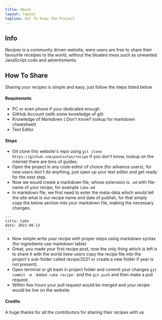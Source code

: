 ```yaml
---
title: About
layout: layout
tagline: Get To Know The Project
---
```


## Info

Recipes is a community driven website, were users are free to share their favouirte receipes to the world, without the bloated mess such as unwanted JavaScript code and advertisments.

## How To Share

Sharing your recipes is simple and easy, just follow the steps listed below

#### Requiremnts

- PC or even phone if your dedicated enough
- GitHub Account (with some knowledge of git)
- Knowledge of Markdown ( Don't know? lookup for markdown cheatsheet)
- Text Editor

#### Steps

- Git clone this website's repo using
  `git clone https://github.com/pantsufan/recipe`
  If you don't know, lookup on the internet there are tons of guides.
- Open the project in any code editor of choice (for advance users), for new users don't do anything, just open up your text editor and get ready for the next step.
- Now we would create a markdown file, whose extension is `.md` with file-name of your recipe, for example `Cake.md`
- In markdown file, we first need to enter the meta-data which would tell the site what is our recipe name and date of publish, for that simply copy the below section into your markdown file, making the necessary changes.

```
---
title: Cake
date: 2021-08-13
---
```

- Now simple write your recipe with proper steps using markdown syntax (for ingredients use markdown table)
- Great, you made your first recipe post, now the only thing which is left is to share it with the world (new users copy the recipe file into the project's sub-folder called recipe/2021 or create a new folder if year is not present).
- Open terminal or git bash in project folder and commit your changes `git commit -m 'Added cake recipe'` and the `git push` and then make a pull request.
- Within few hours your pull request would be merged and your recipe would be live on the website.

#### Credits

A huge thanks for all the contributors for sharing their recipes with us
